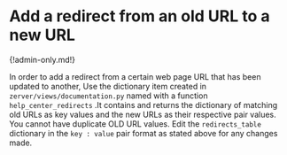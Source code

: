 # Add a redirect from an old URL to a new URL

{!admin-only.md!}

In order to add a redirect from a certain web page URL that has been updated to another, 
Use the dictionary item created in `zerver/views/documentation.py` named with a function `help_center_redirects` .It contains and returns the dictionary of matching old URLs as key values and the new URLs as their respective pair values. You cannot have duplicate OLD URL values. Edit the `redirects_table` dictionary in the `key : value` pair format as stated above for any changes made.